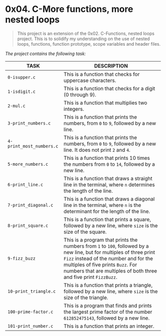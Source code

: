 # 0x04. C-More functions, more nested loops

> This project is an extension of the 0x02. C-Functions, nested loops project. This is to solidify my understanding on the use of nested loops, functions, function prototype, scope variables and header files.

*The project contains the following task:*

TASK | DESCRIPTION
--- | ---
`0-isupper.c` | This is a function that checks for uppercase characters.
`1-isdigit.c` | This is a function that checks for a digit (0 through 9).
`2-mul.c` | This is a function that multiplies two integers.
`3-print_numbers.c` | This is a function that prints the numbers, from `0` to `9`, followed by a new line.
`4-print_most_numbers.c` | This is a function that prints the numbers, from `0` to `9`, followed by a new line. It does not print `2` and `4`.
`5-more_numbers.c` | This is a function that prints 10 times the numbers from `0` to `14`, followed by a new line.
`6-print_line.c` | This is a function that draws a straight line in the terminal, where `n` determines the length of the line.
`7-print_diagonal.c` | This is a function that draws a diagonal line in the terminal, where `n` is the determinant for the length of the line.
`8-print_square.c` | This is a function that prints a square, followed by a new line, where `size` is the size of the square.
`9-fizz_buzz` | This is a program that prints the numbers from `1` to `100`, followed by a new line, but for multiples of three print `Fizz` instead of the number and for the multiples of five prints `Buzz`. For numbers that are multiples of both three and five print `FizzBuzz`.
`10-print_triangle.c` | This is a function that prints a triangle, followed by a new line, where `size` is the size of the triangle.
`100-prime-factor.c` | This is a program that finds and prints the largest prime factor of the number `612852475143`, followed by a new line.
`101-print_number.c` | This is a function that prints an integer.